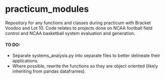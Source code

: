 # practicum_modules
Repository for any functions and classes during practicum with Bracket Voodoo and Lot 10. Code relates to projects done on NCAA football field control and NCAA basketball system evaluation and generation. 

#### TO DO:
- Separate systems_analysis.py into separate files to better delineate their applications.
- Where possible, rewrite the functions so they are object oriented (likely inheriting from pandas dataframes).

